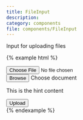 ```yaml
---
title: FileInput
description:
category: components
file: components/FileInput
---
```


Input for uploading files

{% example html %}
<div class="FileInput">
  <input type="file" accept="" data-qa="fileInput">
  <div class="FileInput-input">
    <button data-qa="browseButton">Browse</button>
    <span data-qa="fileName">Choose document</span>
  </div>
  <p class="FileInput-hint" data-qa="hint">This is the hint content</p>
  <button class="FileInput-submit" data-qa="submitButton">Upload</button>
</div>
{% endexample %}
